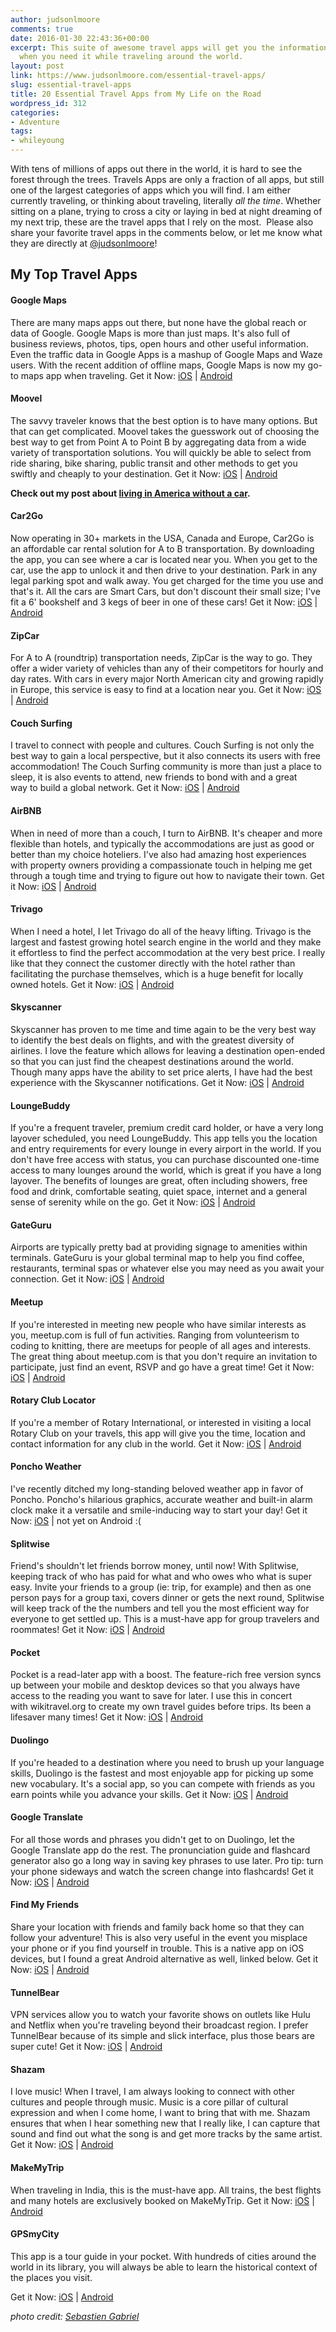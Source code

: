 ```yaml
---
author: judsonlmoore
comments: true
date: 2016-01-30 22:43:36+00:00
excerpt: This suite of awesome travel apps will get you the information you need,
  when you need it while traveling around the world. 
layout: post
link: https://www.judsonlmoore.com/essential-travel-apps/
slug: essential-travel-apps
title: 20 Essential Travel Apps from My Life on the Road
wordpress_id: 312
categories:
- Adventure
tags:
- whileyoung
---
```


With tens of millions of apps out there in the world, it is hard to see the forest through the trees. Travels Apps are only a fraction of all apps, but still one of the largest categories of apps which you will find. I am either currently traveling, or thinking about traveling, literally _all the time_. Whether sitting on a plane, trying to cross a city or laying in bed at night dreaming of my next trip, these are the travel apps that I rely on the most.  Please also share your favorite travel apps in the comments below, or let me know what they are directly at [@judsonlmoore](http://twitter.com/judsonlmoore)!





## My Top Travel Apps




#### Google Maps


There are many maps apps out there, but none have the global reach or data of Google. Google Maps is more than just maps. It's also full of business reviews, photos, tips, open hours and other useful information. Even the traffic data in Google Apps is a mashup of Google Maps and Waze users. With the recent addition of offline maps, Google Maps is now my go-to maps app when traveling.
Get it Now: [iOS](https://www.judsonlmoore.com/get/google-maps-ios/) | [Android](https://www.judsonlmoore.com/get/google-maps-android/)


#### Moovel


The savvy traveler knows that the best option is to have many options. But that can get complicated. Moovel takes the guesswork out of choosing the best way to get from Point A to Point B by aggregating data from a wide variety of transportation solutions. You will quickly be able to select from ride sharing, bike sharing, public transit and other methods to get you swiftly and cheaply to your destination.
Get it Now: [iOS](https://www.judsonlmoore.com/get/moovel-ios/) | [Android](https://www.judsonlmoore.com/get/moovel-android/)


**Check out my post about [living in America without a car](https://www.judsonlmoore.com/lifestyle/living-without-a-car-in-america/).**





#### Car2Go


Now operating in 30+ markets in the USA, Canada and Europe, Car2Go is an affordable car rental solution for A to B transportation. By downloading the app, you can see where a car is located near you. When you get to the car, use the app to unlock it and then drive to your destination. Park in any legal parking spot and walk away. You get charged for the time you use and that's it. All the cars are Smart Cars, but don't discount their small size; I've fit a 6' bookshelf and 3 kegs of beer in one of these cars!
Get it Now: [iOS](https://www.judsonlmoore.com/get/car2go-ios/) | [Android](https://www.judsonlmoore.com/get/car2go-android/)


#### ZipCar


For A to A (roundtrip) transportation needs, ZipCar is the way to go. They offer a wider variety of vehicles than any of their competitors for hourly and day rates. With cars in every major North American city and growing rapidly in Europe, this service is easy to find at a location near you.
Get it Now: [iOS](https://www.judsonlmoore.com/get/zipcar-ios/) | [Android](https://www.judsonlmoore.com/get/zipcar-android/)


#### Couch Surfing


I travel to connect with people and cultures. Couch Surfing is not only the best way to gain a local perspective, but it also connects its users with free accommodation! The Couch Surfing community is more than just a place to sleep, it is also events to attend, new friends to bond with and a great way to build a global network.
Get it Now: [iOS](https://www.judsonlmoore.com/get/couchsurfing-ios/) | [Android](https://www.judsonlmoore.com/get/couchsurfing-android/)


#### AirBNB


When in need of more than a couch, I turn to AirBNB. It's cheaper and more flexible than hotels, and typically the accommodations are just as good or better than my choice hoteliers. I've also had amazing host experiences with property owners providing a compassionate touch in helping me get through a tough time and trying to figure out how to navigate their town.
Get it Now: [iOS](https://www.judsonlmoore.com/get/airbnb-ios/) | [Android](https://www.judsonlmoore.com/get/airbnb-android/)


#### Trivago


When I need a hotel, I let Trivago do all of the heavy lifting. Trivago is the largest and fastest growing hotel search engine in the world and they make it effortless to find the perfect accommodation at the very best price. I really like that they connect the customer directly with the hotel rather than facilitating the purchase themselves, which is a huge benefit for locally owned hotels.
Get it Now: [iOS](https://www.judsonlmoore.com/get/trivago-ios/) | [Android](https://www.judsonlmoore.com/get/trivago-android/)


#### Skyscanner


Skyscanner has proven to me time and time again to be the very best way to identify the best deals on flights, and with the greatest diversity of airlines. I love the feature which allows for leaving a destination open-ended so that you can just find the cheapest destinations around the world. Though many apps have the ability to set price alerts, I have had the best experience with the Skyscanner notifications.
Get it Now: [iOS](https://www.judsonlmoore.com/get/skyscanner-ios/) | [Android](https://www.judsonlmoore.com/get/skyscanner-android/)


#### LoungeBuddy


If you're a frequent traveler, premium credit card holder, or have a very long layover scheduled, you need LoungeBuddy. This app tells you the location and entry requirements for every lounge in every airport in the world. If you don't have free access with status, you can purchase discounted one-time access to many lounges around the world, which is great if you have a long layover. The benefits of lounges are great, often including showers, free food and drink, comfortable seating, quiet space, internet and a general sense of serenity while on the go.
Get it Now: [iOS](https://www.judsonlmoore.com/get/loungebuddy-ios/) | [Android](https://www.judsonlmoore.com/get/loungebuddy-android/)


#### GateGuru


Airports are typically pretty bad at providing signage to amenities within terminals. GateGuru is your global terminal map to help you find coffee, restaurants, terminal spas or whatever else you may need as you await your connection.
Get it Now: [iOS](https://www.judsonlmoore.com/get/gateguru-ios/) | [Android](https://www.judsonlmoore.com/get/gate-guru-android/)


#### Meetup


If you're interested in meeting new people who have similar interests as you, meetup.com is full of fun activities. Ranging from volunteerism to coding to knitting, there are meetups for people of all ages and interests. The great thing about meetup.com is that you don't require an invitation to participate, just find an event, RSVP and go have a great time!
Get it Now: [iOS](https://www.judsonlmoore.com/get/meetup-ios/) | [Android](https://www.judsonlmoore.com/get/meetup-android/)


#### Rotary Club Locator


If you're a member of Rotary International, or interested in visiting a local Rotary Club on your travels, this app will give you the time, location and contact information for any club in the world.
Get it Now: [iOS](https://www.judsonlmoore.com/get/rotary-club-locator-ios/) | [Android](https://www.judsonlmoore.com/get/rotary-club-locator-android/)


#### Poncho Weather


I've recently ditched my long-standing beloved weather app in favor of Poncho. Poncho's hilarious graphics, accurate weather and built-in alarm clock make it a versatile and smile-inducing way to start your day!
Get it Now: [iOS](https://www.judsonlmoore.com/get/poncho-ios/) | not yet on Android :(


#### Splitwise


Friend's shouldn't let friends borrow money, until now! With Splitwise, keeping track of who has paid for what and who owes who what is super easy. Invite your friends to a group (ie: trip, for example) and then as one person pays for a group taxi, covers dinner or gets the next round, Splitwise will keep track of the the numbers and tell you the most efficient way for everyone to get settled up. This is a must-have app for group travelers and roommates!
Get it Now: [iOS](https://www.judsonlmoore.com/get/splitwise-ios/) | [Android](https://www.judsonlmoore.com/get/splitwise-android/)


#### Pocket


Pocket is a read-later app with a boost. The feature-rich free version syncs up between your mobile and desktop devices so that you always have access to the reading you want to save for later. I use this in concert with wikitravel.org to create my own travel guides before trips. Its been a lifesaver many times!
Get it Now: [iOS](https://www.judsonlmoore.com/get/pocket-ios/) | [Android](https://www.judsonlmoore.com/get/pocket-android/)


#### Duolingo


If you're headed to a destination where you need to brush up your language skills, Duolingo is the fastest and most enjoyable app for picking up some new vocabulary. It's a social app, so you can compete with friends as you earn points while you advance your skills.
Get it Now: [iOS](https://www.judsonlmoore.com/get/duolingo-ios/) | [Android](https://www.judsonlmoore.com/get/duolingo-android/)


#### Google Translate


For all those words and phrases you didn't get to on Duolingo, let the Google Translate app do the rest. The pronunciation guide and flashcard generator also go a long way in saving key phrases to use later. Pro tip: turn your phone sideways and watch the screen change into flashcards!
Get it Now: [iOS](https://www.judsonlmoore.com/get/google-translate-ios/) | [Android](https://www.judsonlmoore.com/get/google-translate-android/)


#### Find My Friends


Share your location with friends and family back home so that they can follow your adventure! This is also very useful in the event you misplace your phone or if you find yourself in trouble. This is a native app on iOS devices, but I found a great Android alternative as well, linked below.
Get it Now: [iOS](https://www.judsonlmoore.com/get/find-friends-ios/) | [Android](https://www.judsonlmoore.com/get/find-friends-android/)


#### TunnelBear


VPN services allow you to watch your favorite shows on outlets like Hulu and Netflix when you're traveling beyond their broadcast region. I prefer TunnelBear because of its simple and slick interface, plus those bears are super cute!
Get it Now: [iOS](https://www.judsonlmoore.com/get/tunnelbear-ios/) | [Android](https://www.judsonlmoore.com/get/tunnelbear-android/)


#### Shazam


I love music! When I travel, I am always looking to connect with other cultures and people through music. Music is a core pillar of cultural expression and when I come home, I want to bring that with me. Shazam ensures that when I hear something new that I really like, I can capture that sound and find out what the song is and get more tracks by the same artist.
Get it Now: [iOS](https://www.judsonlmoore.com/get/shazam-ios/) | [Android](https://www.judsonlmoore.com/get/shazam-android/)


#### MakeMyTrip


When traveling in India, this is the must-have app. All trains, the best flights and many hotels are exclusively booked on MakeMyTrip.
Get it Now: [iOS](https://www.judsonlmoore.com/get/makemytrip-ios/) | [Android](https://www.judsonlmoore.com/get/makemytrip-android/)


#### GPSmyCity


This app is a tour guide in your pocket. With hundreds of cities around the world in its library, you will always be able to learn the historical context of the places you visit.

Get it Now: [iOS](https://www.judsonlmoore.com/get/gpsmycity-ios/) | [Android](https://www.judsonlmoore.com/get/gpsmycity-android/)


_photo credit: [Sebastien Gabriel](http://unsplash.com/sgabriel)_
